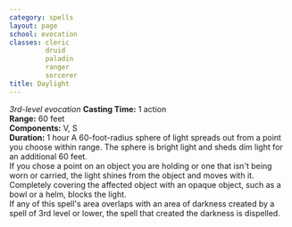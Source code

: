 ```yaml
---
category: spells
layout: page
school: evocation
classes: cleric
         druid
         paladin
         ranger
         sorcerer
title: Daylight 
---
```

_3rd-level evocation_ 
**Casting Time:** 1 action    
**Range:** 60 feet    
**Components:** V, S    
**Duration:** 1 hour 
A 60-foot-radius sphere of light spreads out from a point you choose within range. The sphere is bright light and sheds dim light for an additional 60 feet.    
If you chose a point on an object you are holding or one that isn't being worn or carried, the light shines from the object and moves with it. Completely covering the affected object with an opaque object, such as a bowl or a helm, blocks the light.    
If any of this spell's area overlaps with an area of darkness created by a spell of 3rd level or lower, the spell that created the darkness is dispelled. 
